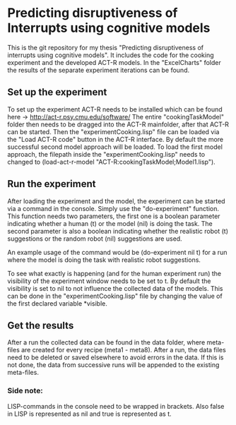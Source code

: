 # Predicting disruptiveness of Interrupts using cognitive models
This is the git repository for my thesis "Predicting disruptiveness of interrupts using cognitive models".
It includes the code for the cooking experiment and the developed ACT-R models.
In the "ExcelCharts" folder the results of the separate experiment iterations can be found.

## Set up the experiment
To set up the experiment ACT-R needs to be installed which can be found here -> http://act-r.psy.cmu.edu/software/ 
The entire "cookingTaskModel" folder then needs to be dragged into the ACT-R mainfolder, after that ACT-R can be started.
Then the "experimentCooking.lisp" file can be loaded via the "Load ACT-R code" button in the ACT-R interface. By default the more successful second model approach will be loaded. To load the first model approach, the filepath inside the "experimentCooking.lisp" needs to changed to (load-act-r-model "ACT-R:cookingTaskModel;Model1.lisp").

## Run the experiment
After loading the experiment and the model, the experiment can be started via a command in the console. Simply use the "do-experiment" function. This function needs two parameters, the first one is a boolean parameter indicating whether a human (t) or the model (nil) is doing the task. The second parameter is also a boolean indicating whether the realistic robot (t) suggestions or the random robot (nil) suggestions are used.

An example usage of the command would be (do-experiment nil t) for a run where the model is doing the task with realistic robot suggestions.

To see what exactly is happening (and for the human experiment run) the visibility of the experiment window needs to be set to t. By default the visibility is set to nil to not influence the collected data of the models. This can be done in the "experimentCooking.lisp" file by changing the value of the first declared variable *visible.

## Get the results
After a run the collected data can be found in the data folder, where meta-files are created for every recipe (meta1 - meta8). After a run, the data files need to be deleted or saved elsewhere to avoid errors in the data. If this is not done, the data from successive runs will be appended to the existing meta-files.
### Side note: 
LISP-commands in the console need to be wrapped in brackets. Also false in LISP is represented as nil and true is represented as t.
